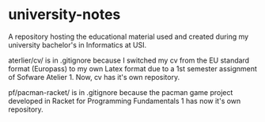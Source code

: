 # university-notes
A repository hosting the educational material used and created during my university bachelor's in Informatics at USI.

aterlier/cv/ is in .gitignore because I switched my cv from the EU standard format (Europass) to my own
Latex format due to a 1st semester assignment of Sofware Atelier 1.
Now, cv has it's own repository.

pf/pacman-racket/ is in .gitignore because the pacman game project developed in Racket for
Programming Fundamentals 1 has now it's own repository.
